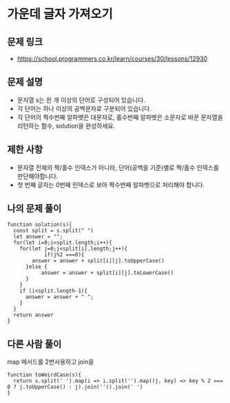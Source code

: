 # 가운데 글자 가져오기

## 문제 링크
- https://school.programmers.co.kr/learn/courses/30/lessons/12930

## 문제 설명 
- 문자열 s는 한 개 이상의 단어로 구성되어 있습니다. 
- 각 단어는 하나 이상의 공백문자로 구분되어 있습니다.
- 각 단어의 짝수번째 알파벳은 대문자로, 홀수번째 알파벳은 소문자로 바꾼 문자열을 리턴하는 함수, solution을 완성하세요.

## 제한 사항
- 문자열 전체의 짝/홀수 인덱스가 아니라, 단어(공백을 기준)별로 짝/홀수 인덱스를 판단해야합니다.
- 첫 번째 글자는 0번째 인덱스로 보아 짝수번째 알파벳으로 처리해야 합니다.


## 나의 문제 풀이
```Js
function solution(s){
  const split = s.split(" ")
  let answer = "";
  for(let i=0;i<split.length;i++){
    for(let j=0;j<split[i].length;j++){
			if(j%2 ===0){
        answer = answer + split[i][j].toUpperCase()
      }else {
		   answer = answer + split[i][j].toLowerCase()
      }
    }
    if (i<split.length-1){
      answer = answer + " ";
    }
  }
  return answer
}
```

## 다른 사람 풀이
map 메서드를 2번사용하고 join을 
```Js
function toWeirdCase(s){
  return s.split(' ').map(i => i.split('').map((j, key) => key % 2 === 0 ? j.toUpperCase() : j).join('')).join(' ')
}
```



